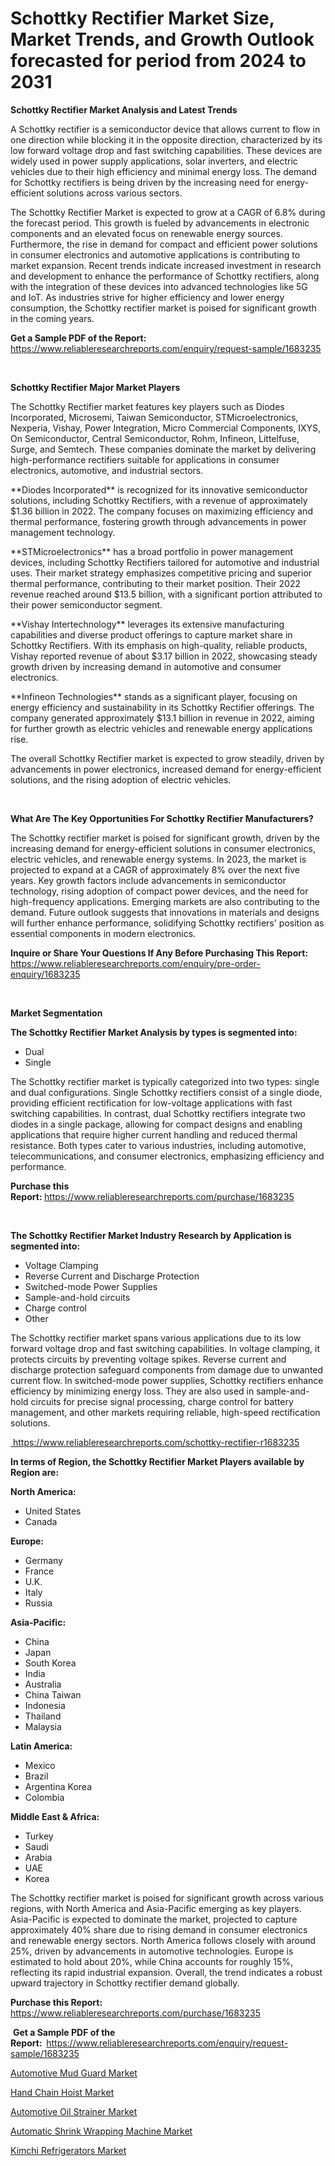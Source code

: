 <p><h1>Schottky Rectifier Market Size, Market Trends, and Growth Outlook forecasted for period from 2024 to 2031</h1></p><p><strong>Schottky Rectifier Market Analysis and Latest Trends</strong></p>
<p><p>A Schottky rectifier is a semiconductor device that allows current to flow in one direction while blocking it in the opposite direction, characterized by its low forward voltage drop and fast switching capabilities. These devices are widely used in power supply applications, solar inverters, and electric vehicles due to their high efficiency and minimal energy loss. The demand for Schottky rectifiers is being driven by the increasing need for energy-efficient solutions across various sectors.</p><p>The Schottky Rectifier Market is expected to grow at a CAGR of 6.8% during the forecast period. This growth is fueled by advancements in electronic components and an elevated focus on renewable energy sources. Furthermore, the rise in demand for compact and efficient power solutions in consumer electronics and automotive applications is contributing to market expansion. Recent trends indicate increased investment in research and development to enhance the performance of Schottky rectifiers, along with the integration of these devices into advanced technologies like 5G and IoT. As industries strive for higher efficiency and lower energy consumption, the Schottky rectifier market is poised for significant growth in the coming years.</p></p>
<p><strong>Get a Sample PDF of the Report:&nbsp;</strong> <a href="https://www.reliableresearchreports.com/enquiry/request-sample/1683235?utm_campaign=16&utm_medium=2&utm_source=Github&utm_content=ia&utm_term=15102024&utm_id=schottky-rectifier">https://www.reliableresearchreports.com/enquiry/request-sample/1683235</a></p>
<p>&nbsp;</p>
<p><strong>Schottky Rectifier Major Market Players</strong></p>
<p><p>The Schottky Rectifier market features key players such as Diodes Incorporated, Microsemi, Taiwan Semiconductor, STMicroelectronics, Nexperia, Vishay, Power Integration, Micro Commercial Components, IXYS, On Semiconductor, Central Semiconductor, Rohm, Infineon, Littelfuse, Surge, and Semtech. These companies dominate the market by delivering high-performance rectifiers suitable for applications in consumer electronics, automotive, and industrial sectors.</p><p>**Diodes Incorporated** is recognized for its innovative semiconductor solutions, including Schottky Rectifiers, with a revenue of approximately $1.36 billion in 2022. The company focuses on maximizing efficiency and thermal performance, fostering growth through advancements in power management technology.</p><p>**STMicroelectronics** has a broad portfolio in power management devices, including Schottky Rectifiers tailored for automotive and industrial uses. Their market strategy emphasizes competitive pricing and superior thermal performance, contributing to their market position. Their 2022 revenue reached around $13.5 billion, with a significant portion attributed to their power semiconductor segment.</p><p>**Vishay Intertechnology** leverages its extensive manufacturing capabilities and diverse product offerings to capture market share in Schottky Rectifiers. With its emphasis on high-quality, reliable products, Vishay reported revenue of about $3.17 billion in 2022, showcasing steady growth driven by increasing demand in automotive and consumer electronics.</p><p>**Infineon Technologies** stands as a significant player, focusing on energy efficiency and sustainability in its Schottky Rectifier offerings. The company generated approximately $13.1 billion in revenue in 2022, aiming for further growth as electric vehicles and renewable energy applications rise.</p><p>The overall Schottky Rectifier market is expected to grow steadily, driven by advancements in power electronics, increased demand for energy-efficient solutions, and the rising adoption of electric vehicles.</p></p>
<p>&nbsp;</p>
<p><strong>What Are The Key Opportunities For Schottky Rectifier Manufacturers?</strong></p>
<p><p>The Schottky rectifier market is poised for significant growth, driven by the increasing demand for energy-efficient solutions in consumer electronics, electric vehicles, and renewable energy systems. In 2023, the market is projected to expand at a CAGR of approximately 8% over the next five years. Key growth factors include advancements in semiconductor technology, rising adoption of compact power devices, and the need for high-frequency applications. Emerging markets are also contributing to the demand. Future outlook suggests that innovations in materials and designs will further enhance performance, solidifying Schottky rectifiers' position as essential components in modern electronics.</p></p>
<p><strong>Inquire or Share Your Questions If Any Before Purchasing This Report:</strong> <a href="https://www.reliableresearchreports.com/enquiry/pre-order-enquiry/1683235?utm_campaign=16&utm_medium=2&utm_source=Github&utm_content=ia&utm_term=15102024&utm_id=schottky-rectifier">https://www.reliableresearchreports.com/enquiry/pre-order-enquiry/1683235</a></p>
<p>&nbsp;</p>
<p><strong>Market Segmentation</strong></p>
<p><strong>The Schottky Rectifier Market Analysis by types is segmented into:</strong></p>
<p><ul><li>Dual</li><li>Single</li></ul></p>
<p><p>The Schottky rectifier market is typically categorized into two types: single and dual configurations. Single Schottky rectifiers consist of a single diode, providing efficient rectification for low-voltage applications with fast switching capabilities. In contrast, dual Schottky rectifiers integrate two diodes in a single package, allowing for compact designs and enabling applications that require higher current handling and reduced thermal resistance. Both types cater to various industries, including automotive, telecommunications, and consumer electronics, emphasizing efficiency and performance.</p></p>
<p><strong>Purchase this Report:&nbsp;</strong><a href="https://www.reliableresearchreports.com/purchase/1683235?utm_campaign=16&utm_medium=2&utm_source=Github&utm_content=ia&utm_term=15102024&utm_id=schottky-rectifier">https://www.reliableresearchreports.com/purchase/1683235</a></p>
<p>&nbsp;</p>
<p><strong>The Schottky Rectifier Market Industry Research by Application is segmented into:</strong></p>
<p><ul><li>Voltage Clamping</li><li>Reverse Current and Discharge Protection</li><li>Switched-mode Power Supplies</li><li>Sample-and-hold circuits</li><li>Charge control</li><li>Other</li></ul></p>
<p><p>The Schottky rectifier market spans various applications due to its low forward voltage drop and fast switching capabilities. In voltage clamping, it protects circuits by preventing voltage spikes. Reverse current and discharge protection safeguard components from damage due to unwanted current flow. In switched-mode power supplies, Schottky rectifiers enhance efficiency by minimizing energy loss. They are also used in sample-and-hold circuits for precise signal processing, charge control for battery management, and other markets requiring reliable, high-speed rectification solutions.</p></p>
<p><a href="https://www.reliableresearchreports.com/schottky-rectifier-r1683235?utm_campaign=16&utm_medium=2&utm_source=Github&utm_content=ia&utm_term=15102024&utm_id=schottky-rectifier">&nbsp;https://www.reliableresearchreports.com/schottky-rectifier-r1683235</a></p>
<p><strong>In terms of Region, the Schottky Rectifier Market Players available by Region are:</strong></p>
<p>
    <p> <strong> North America: </strong>
        <ul>
            <li>United States</li>
            <li>Canada</li>
        </ul>
        </p> 
    <p> <strong> Europe: </strong>
        <ul>
            <li>Germany</li>
            <li>France</li>
            <li>U.K.</li>
            <li>Italy</li>
            <li>Russia</li>
        </ul>
        </p> 
    <p> <strong> Asia-Pacific: </strong>
        <ul>
            <li>China</li>
            <li>Japan</li>
            <li>South Korea</li>
            <li>India</li>
            <li>Australia</li>
            <li>China Taiwan</li>
            <li>Indonesia</li>
            <li>Thailand</li>
            <li>Malaysia</li>
        </ul>
        </p> 
    <p> <strong> Latin America: </strong>
        <ul>
            <li>Mexico</li>
            <li>Brazil</li>
            <li>Argentina Korea</li>
            <li>Colombia</li>
        </ul>
        </p> 
    <p> <strong> Middle East & Africa: </strong>
        <ul>
            <li>Turkey</li>
            <li>Saudi</li>
            <li>Arabia</li>
            <li>UAE</li>
            <li>Korea</li>
        </ul>
    </p>
    </p>
<p><p>The Schottky rectifier market is poised for significant growth across various regions, with North America and Asia-Pacific emerging as key players. Asia-Pacific is expected to dominate the market, projected to capture approximately 40% share due to rising demand in consumer electronics and renewable energy sectors. North America follows closely with around 25%, driven by advancements in automotive technologies. Europe is estimated to hold about 20%, while China accounts for roughly 15%, reflecting its rapid industrial expansion. Overall, the trend indicates a robust upward trajectory in Schottky rectifier demand globally.</p></p>
<p><strong>Purchase this Report: </strong><a href="https://www.reliableresearchreports.com/purchase/1683235?utm_campaign=16&utm_medium=2&utm_source=Github&utm_content=ia&utm_term=15102024&utm_id=schottky-rectifier">https://www.reliableresearchreports.com/purchase/1683235</a></p>
<p>&nbsp;<strong>Get a Sample PDF of the Report:&nbsp;&nbsp;</strong><a href="https://www.reliableresearchreports.com/enquiry/request-sample/1683235?utm_campaign=16&utm_medium=2&utm_source=Github&utm_content=ia&utm_term=15102024&utm_id=schottky-rectifier">https://www.reliableresearchreports.com/enquiry/request-sample/1683235</a></p>
<p><strong></strong></p>
<p><p><a href="https://www.linkedin.com/pulse/automotive-mud-guard-market-overview-regional-outlook-competitive-nuvuf?utm_campaign=16&utm_medium=2&utm_source=Github&utm_content=ia&utm_term=15102024&utm_id=schottky-rectifier">Automotive Mud Guard Market</a></p><p><a href="https://issuu.com/reportprime-2/docs/hand-chain-hoist-market-size-2030.p_a0f1a6adf9a959?utm_campaign=16&utm_medium=2&utm_source=Github&utm_content=ia&utm_term=15102024&utm_id=schottky-rectifier">Hand Chain Hoist Market</a></p><p><a href="https://www.linkedin.com/pulse/global-automotive-oil-strainer-market-opportunities-forecast-period-cfdif?utm_campaign=16&utm_medium=2&utm_source=Github&utm_content=ia&utm_term=15102024&utm_id=schottky-rectifier">Automotive Oil Strainer Market</a></p><p><a href="https://github.com/cecilahoi7/Market-Research-Report-List-1/blob/main/automatic-shrink-wrapping-machine-market.md?utm_campaign=16&utm_medium=2&utm_source=Github&utm_content=ia&utm_term=15102024&utm_id=schottky-rectifier">Automatic Shrink Wrapping Machine Market</a></p><p><a href="https://github.com/boringzqthorperec/Market-Research-Report-List-1/blob/main/kimchi-refrigerators-market.md?utm_campaign=16&utm_medium=2&utm_source=Github&utm_content=ia&utm_term=15102024&utm_id=schottky-rectifier">Kimchi Refrigerators Market</a></p></p>